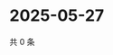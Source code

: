 # 2025-05-27

共 0 条

<!-- BEGIN ZHIHUQUESTIONS -->
<!-- 最后更新时间 Tue May 27 2025 12:17:34 GMT+0800 (China Standard Time) -->

<!-- END ZHIHUQUESTIONS -->
